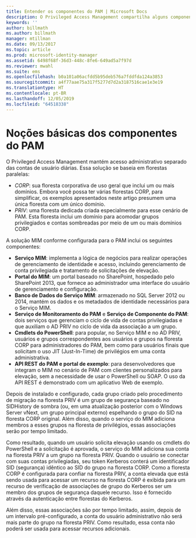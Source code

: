 ```yaml
---
title: Entender os componentes do PAM | Microsoft Docs
description: O Privileged Access Management compartilha alguns componentes com o MIM e tem alguns próprios. Saiba como eles funcionam juntos.
keywords: ''
author: billmath
ms.author: billmath
manager: mtillman
ms.date: 09/13/2017
ms.topic: article
ms.prod: microsoft-identity-manager
ms.assetid: 6498f68f-36d3-448c-8fe6-649ad5a7f97d
ms.reviewer: mwahl
ms.suite: ems
ms.openlocfilehash: b0a101a06acfdd5b95deb576a7fddfda124a3853
ms.sourcegitcommit: a4f77aae75a317f5277d7d2a3187516cae1e3e19
ms.translationtype: HT
ms.contentlocale: pt-BR
ms.lasthandoff: 12/05/2019
ms.locfileid: "64518338"
---
```

# <a name="understand-the-components-of-pam"></a>Noções básicas dos componentes do PAM

O Privileged Access Management mantém acesso administrativo separado das contas de usuário diárias. Essa solução se baseia em florestas paralelas:

- *CORP*: sua floresta corporativa de uso geral que inclui um ou mais domínios. Embora você possa ter várias florestas CORP, para simplificar, os exemplos apresentados neste artigo presumem uma única floresta com um único domínio.  
- *PRIV*: uma floresta dedicada criada especialmente para esse cenário de PAM. Esta floresta inclui um domínio para acomodar grupos privilegiados e contas sombreadas por meio de um ou mais domínios CORP.

A solução MIM conforme configurada para o PAM inclui os seguintes componentes:  

- **Serviço MIM**: implementa a lógica de negócios para realizar operações de gerenciamento de identidade e acesso, incluindo gerenciamento de conta privilegiada e tratamento de solicitações de elevação.
- **Portal do MIM**: um portal baseado no SharePoint, hospedado pelo SharePoint 2013, que fornece ao administrador uma interface do usuário de gerenciamento e configuração.
- **Banco de Dados do Serviço MIM**: armazenado no SQL Server 2012 ou 2014, mantém os dados e os metadados de identidade necessários para o Serviço MIM.
- **Serviço de Monitoramento do PAM** e **Serviço de Componente do PAM**: dois serviços que gerenciam o ciclo de vida de contas privilegiadas e que auxiliam o AD PRIV no ciclo de vida da associação a um grupo.
- **Cmdlets do PowerShell**: para popular, no Serviço MIM e no AD PRIV, usuários e grupos correspondentes aos usuários e grupos na floresta CORP para administradores do PAM, bem como para usuários finais que solicitam o uso JIT (Just-In-Time) de privilégios em uma conta administrativa.
- **API REST do PAM e portal de exemplo**: para desenvolvedores que integram o MIM no cenário de PAM com clientes personalizados para elevação, sem a necessidade de usar o PowerShell ou SOAP. O uso da API REST é demonstrado com um aplicativo Web de exemplo.

Depois de instalado e configurado, cada grupo criado pelo procedimento de migração na floresta PRIV é um grupo de segurança baseado no SIDHistory de sombra (ou, em uma atualização posterior com o Windows Server vNext, um grupo principal externo) espelhando o grupo do SID na floresta CORP original. Além disso, quando o serviço do MIM adiciona membros a esses grupos na floresta de privilégios, essas associações serão por tempo limitado.

Como resultado, quando um usuário solicita elevação usando os cmdlets do PowerShell e a solicitação é aprovada, o serviço do MIM adiciona sua conta na floresta PRIV a um grupo na floresta PRIV. Quando o usuário se conectar com suas contas privilegiadas, seu token Kerberos conterá um identificador SID (segurança) idêntico ao SID do grupo na floresta CORP. Como a floresta CORP é configurada para confiar na floresta PRIV, a conta elevada que está sendo usada para acessar um recurso na floresta CORP é exibida para um recurso de verificação de associações de grupo do Kerberos ser um membro dos grupos de segurança daquele recurso. Isso é fornecido através da autenticação entre florestas do Kerberos.

Além disso, essas associações são por tempo limitado, assim, depois de um intervalo pré-configurado, a conta do usuário administrativo não será mais parte do grupo na floresta PRIV. Como resultado, essa conta não poderá ser usada para acessar recursos adicionais.
